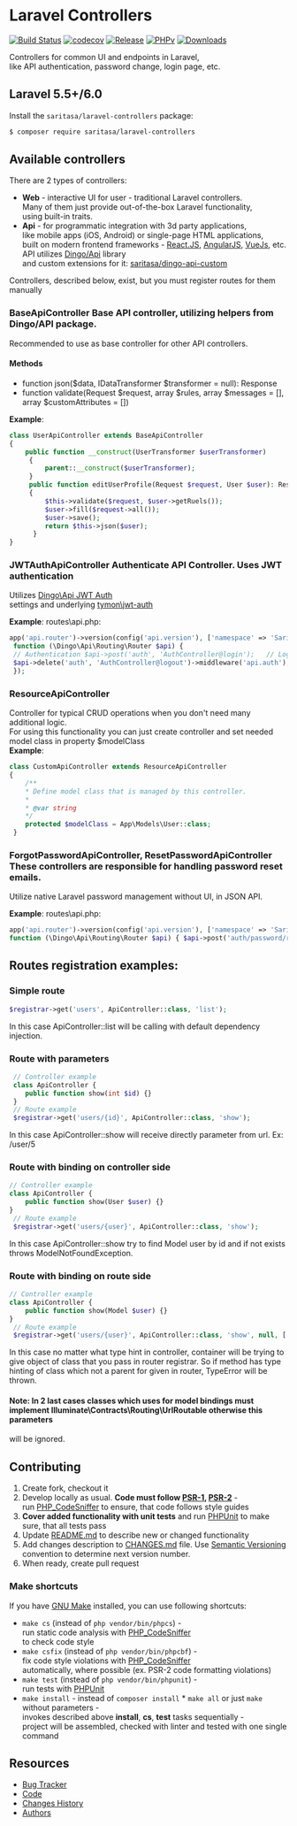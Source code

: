 # Laravel Controllers    
 [![Build Status](https://travis-ci.org/Saritasa/php-laravel-controllers.svg?branch=master)](https://travis-ci.org/Saritasa/php-laravel-controllers) 
[![codecov](https://codecov.io/gh/Saritasa/php-laravel-controllers/branch/master/graph/badge.svg)](https://codecov.io/gh/Saritasa/php-laravel-controllers) 
[![Release](https://img.shields.io/github/release/saritasa/php-laravel-controllers.svg)](https://github.com/Saritasa/php-laravel-controllers/releases) 
[![PHPv](https://img.shields.io/packagist/php-v/saritasa/laravel-controllers.svg)](http://www.php.net) 
[![Downloads](https://img.shields.io/packagist/dt/saritasa/laravel-controllers.svg)](https://packagist.org/packages/saritasa/laravel-controllers)    
    
Controllers for common UI and endpoints in Laravel,    
like API authentication, password change, login page, etc.    
    
## Laravel 5.5+/6.0  
Install the ```saritasa/laravel-controllers``` package:    
    
```bash
$ composer require saritasa/laravel-controllers  
```  
 ## Available controllers    
There are 2 types of controllers:    
* **Web** - interactive UI for user - traditional Laravel controllers.    
  Many of them just provide out-of-the-box Laravel functionality,    
  using built-in traits.    
* **Api** - for programmatic integration with 3d party applications,    
  like mobile apps (iOS, Android) or single-page HTML applications,    
  built on modern frontend frameworks - [React.JS](http://reactjs.com),   [AngularJS](https://angularjs.org/), [VueJs](https://vuejs.org/), etc.  
  API utilizes [Dingo/Api](https://github.com/dingo/api) library    
  and custom extensions for it: [saritasa/dingo-api-custom](https://github.com/Saritasa/php-dingo-api-custom)    
    
Controllers, described below, exist, but you  must register routes for them manually    
    
### BaseApiController Base API controller, utilizing helpers from Dingo/API package.    
Recommended to use as base controller for other API controllers.    
    
#### Methods    
* function json($data, IDataTransformer $transformer = null): Response    
* function validate(Request $request, array $rules, array $messages = [], array $customAttributes = [])    
    
**Example**:    
```php
class UserApiController extends BaseApiController
{    
    public function __construct(UserTransformer $userTransformer)  
	 {      
		 parent::__construct($userTransformer);  
	 }
	 public function editUserProfile(Request $request, User $user): Response  
	 {
		 $this->validate($request, $user->getRuels());
		 $user->fill($request->all());
		 $user->save();
		 return $this->json($user);
	  }
}
```    
 ### JWTAuthApiController Authenticate API Controller. Uses JWT authentication    
Utilizes [Dingo\Api JWT Auth](https://github.com/dingo/api/wiki/Authentication#json-web-tokens-jwt)    
settings and underlying [tymon\jwt-auth](https://github.com/tymondesigns/jwt-auth)    
    
**Example**: routes\api.php:    
```php
app('api.router')->version(config('api.version'), ['namespace' => 'Saritasa\Laravel\Controllers\Api'],    
 function (\Dingo\Api\Routing\Router $api) {  
 // Authentication $api->post('auth', 'AuthController@login');   // Login $api->put('auth', 'AuthController@refreshToken'); // Refresh expired token                
 $api->delete('auth', 'AuthController@logout')->middleware('api.auth'); // Logout  
 });
```  
### ResourceApiController  
Controller for typical CRUD operations when you don't need many additional logic.  
For using this functionality you can just create controller and set needed model class in property $modelClass  
**Example**:  
```php  
class CustomApiController extends ResourceApiController
{    
    /**
    * Define model class that is managed by this controller.
    *
    * @var string
    */
    protected $modelClass = App\Models\User::class;  
 }
 ```  
### ForgotPasswordApiController, ResetPasswordApiController These controllers are responsible for handling password reset emails.    
Utilize native Laravel password management without UI, in JSON API.    
    
**Example**: routes\api.php:    
```php
app('api.router')->version(config('api.version'), ['namespace' => 'Saritasa\Laravel\Controllers\Api'],    
function (\Dingo\Api\Routing\Router $api) { $api->post('auth/password/reset', 'ForgotPasswordApiController@sendResetLinkEmail'); $api->put('auth/password/reset', 'ResetPasswordApiController@reset');});
```    
 ## Routes registration examples:    
 ### Simple route
 ```php
 $registrar->get('users', ApiController::class, 'list'); 
```    
In this case ApiController::list will be calling with default dependency injection.    
    
### Route with parameters
```php    
 // Controller example
 class ApiController {    
 	public function show(int $id) {}
 }    
 // Route example
 $registrar->get('users/{id}', ApiController::class, 'show');
```
In this case ApiController::show will receive directly parameter from url. Ex: /user/5    
    
### Route with binding on controller side
```php
// Controller example
class ApiController {    
 	public function show(User $user) {}
}    
 // Route example
 $registrar->get('users/{user}', ApiController::class, 'show');
```
In this case ApiController::show try to find Model user by id and if not exists throws ModelNotFoundException.    
    
### Route with binding on route side
```php
// Controller example
class ApiController {    
 	public function show(Model $user) {}
}    
 // Route example
 $registrar->get('users/{user}', ApiController::class, 'show', null, ['user' => User::class]);
```
In this case no matter what type hint in controller, container will be trying to give object of class that you pass in router registrar.
So if method has type hinting of class which not a parent for given in router, TypeError will be thrown.    
    
#### Note: In 2 last cases classes which uses for model bindings must implement Illuminate\Contracts\Routing\UrlRoutable otherwise this parameters    
will be ignored.    
    
## Contributing    
1. Create fork, checkout it    
2. Develop locally as usual. **Code must follow [PSR-1](http://www.php-fig.org/psr/psr-1/), [PSR-2](http://www.php-fig.org/psr/psr-2/)** -    
    run [PHP_CodeSniffer](https://github.com/squizlabs/PHP_CodeSniffer) to ensure, that code follows style guides    
3. **Cover added functionality with unit tests** and run [PHPUnit](https://phpunit.de/) to make sure, that all tests pass    
4. Update [README.md](README.md) to describe new or changed functionality    
5. Add changes description to [CHANGES.md](CHANGES.md) file. Use [Semantic Versioning](https://semver.org/) convention to determine next version number.    
6. When ready, create pull request    
    
### Make shortcuts    
If you have [GNU Make](https://www.gnu.org/software/make/) installed, you can use following shortcuts:    
    
* ```make cs``` (instead of ```php vendor/bin/phpcs```) -    
    run static code analysis with [PHP_CodeSniffer](https://github.com/squizlabs/PHP_CodeSniffer)    
    to check code style    
* ```make csfix``` (instead of ```php vendor/bin/phpcbf```) -    
    fix code style violations with [PHP_CodeSniffer](https://github.com/squizlabs/PHP_CodeSniffer)    
    automatically, where possible (ex. PSR-2 code formatting violations)    
* ```make test``` (instead of ```php vendor/bin/phpunit```) -    
    run tests with [PHPUnit](https://phpunit.de/)    
* ```make install``` - instead of ```composer install``` * ```make all``` or just ```make``` without parameters -    
    invokes described above **install**, **cs**, **test** tasks sequentially -    
    project will be assembled, checked with linter and tested with one single command    
    
## Resources    
* [Bug Tracker](http://github.com/saritasa/php-laravel-controllers/issues)    
* [Code](http://github.com/saritasa/php-laravel-controllers)    
* [Changes History](CHANGES.md)    
* [Authors](http://github.com/saritasa/php-laravel-controllers/contributors)
